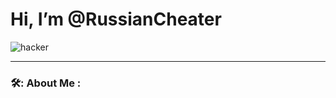 # Hi, I’m @RussianCheater

![hacker](https://github.com/RussianCheater/RussianCheater/assets/166878291/f4d58f3c-5dfe-49db-babd-8c63b9ca2134)


---

### 🛠️: About Me :
